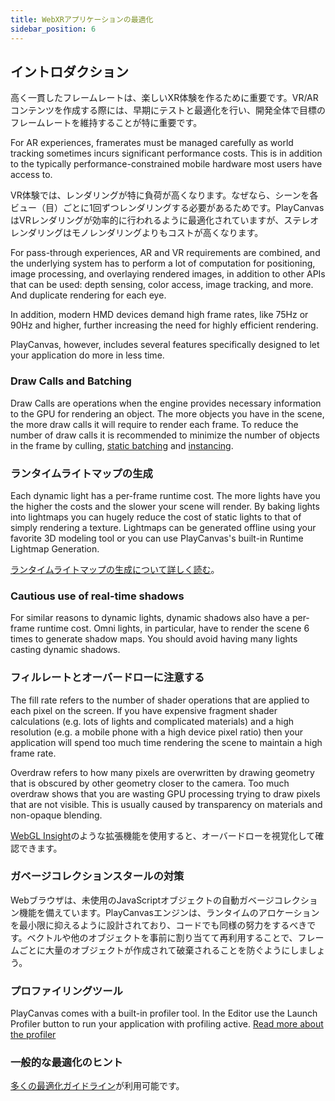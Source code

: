 ```yaml
---
title: WebXRアプリケーションの最適化
sidebar_position: 6
---
```


## イントロダクション

高く一貫したフレームレートは、楽しいXR体験を作るために重要です。VR/ARコンテンツを作成する際には、早期にテストと最適化を行い、開発全体で目標のフレームレートを維持することが特に重要です。

For AR experiences, framerates must be managed carefully as world tracking sometimes incurs significant performance costs. This is in addition to the typically performance-constrained mobile hardware most users have access to.

VR体験では、レンダリングが特に負荷が高くなります。なぜなら、シーンを各ビュー（目）ごとに1回ずつレンダリングする必要があるためです。PlayCanvasはVRレンダリングが効率的に行われるように最適化されていますが、ステレオレンダリングはモノレンダリングよりもコストが高くなります。

For pass-through experiences, AR and VR requirements are combined, and the underlying system has to perform a lot of computation for positioning, image processing, and overlaying rendered images, in addition to other APIs that can be used: depth sensing, color access, image tracking, and more. And duplicate rendering for each eye.

In addition, modern HMD devices demand high frame rates, like 75Hz or 90Hz and higher, further increasing the need for highly efficient rendering.

PlayCanvas, however, includes several features specifically designed to let your application do more in less time.

### Draw Calls and Batching

Draw Calls are operations when the engine provides necessary information to the GPU for rendering an object. The more objects you have in the scene, the more draw calls it will require to render each frame. To reduce the number of draw calls it is recommended to minimize the number of objects in the frame by culling, [static batching][5] and [instancing][6].

### ランタイムライトマップの生成

Each dynamic light has a per-frame runtime cost. The more lights have you the higher the costs and the slower your scene will render. By baking lights into lightmaps you can hugely reduce the cost of static lights to that of simply rendering a texture. Lightmaps can be generated offline using your favorite 3D modeling tool or you can use PlayCanvas's built-in Runtime Lightmap Generation.

[ランタイムライトマップの生成について詳しく読む][1]。

### Cautious use of real-time shadows

For similar reasons to dynamic lights, dynamic shadows also have a per-frame runtime cost. Omni lights, in particular, have to render the scene 6 times to generate shadow maps. You should avoid having many lights casting dynamic shadows.

### フィルレートとオーバードローに注意する

The fill rate refers to the number of shader operations that are applied to each pixel on the screen. If you have expensive fragment shader calculations (e.g. lots of lights and complicated materials) and a high resolution (e.g. a mobile phone with a high device pixel ratio) then your application will spend too much time rendering the scene to maintain a high frame rate.

Overdraw refers to how many pixels are overwritten by drawing geometry that is obscured by other geometry closer to the camera. Too much overdraw shows that you are wasting GPU processing trying to draw pixels that are not visible. This is usually caused by transparency on materials and non-opaque blending.

[WebGL Insight][2]のような拡張機能を使用すると、オーバードローを視覚化して確認できます。

### ガベージコレクションスタールの対策

Webブラウザは、未使用のJavaScriptオブジェクトの自動ガベージコレクション機能を備えています。PlayCanvasエンジンは、ランタイムのアロケーションを最小限に抑えるように設計されており、コードでも同様の努力をするべきです。ベクトルや他のオブジェクトを事前に割り当てて再利用することで、フレームごとに大量のオブジェクトが作成されて破棄されることを防ぐようにしましょう。

### プロファイリングツール

PlayCanvas comes with a built-in profiler tool. In the Editor use the Launch Profiler button to run your application with profiling active. [Read more about the profiler][3]

### 一般的な最適化のヒント

[多くの最適化ガイドライン][4]が利用可能です。

[1]: /user-manual/graphics/lighting/runtime-lightmaps/
[2]: https://github.com/3Dparallax/insight
[3]: /user-manual/optimization/profiler/
[4]: /user-manual/optimization/guidelines/
[5]: /user-manual/graphics/advanced-rendering/batching/
[6]: /user-manual/graphics/advanced-rendering/hardware-instancing/
